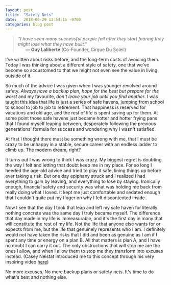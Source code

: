 ```yaml
---
layout: post
title:  "Safety Nets"
date:   2018-06-29 13:54:15 -0700
categories: blog post
---
```


>*"I have seen many successful people fail after they start fearing they might lose what they have built."*       
>&nbsp;&nbsp;&nbsp;&nbsp;&nbsp;&nbsp;__&mdash; Guy Laliberté__ (Co-Founder, Cirque Du Soleil)

I've written about risks before, and the long-term costs of avoiding them. Today I was thinking about a different style of safety, one that we've become so accustomed to that we might not even see the value in living outside of it.

So much of the advice I was given when I was younger revolved around safety. *Always have a backup plan, hope for the best but prepare for the worst* and my favourite, *don't leave your job until you find another*.
I was taught this idea that life is just a series of safe havens, jumping from school to school to job to job to retirement. That happiness is reserved for vacations and old age, and the rest of life is spent saving up for them. At some point those safe havens just became hotter and hotter frying pans that I found myself leaping between, desperately following the previous generations' formula for success and wondering why I wasn't satisfied.

At first I thought there must be something wrong with me, that I must be crazy to be unhappy in a stable, secure career with an endless ladder to climb up. The modern dream, right?

It turns out I was wrong to think I was crazy. My biggest regret is doubting the way I felt and letting that doubt keep me in my place. For so long I heeded the age-old advice and tried to play it safe, lining things up before ever taking a risk. But one day epiphany struck and I realized I had everything to gain by leaving, and everything to lose by staying. Ironically enough, financial safety and security was what was holding me back from really doing what I loved. It kept me just comfortable and sedated enough that I couldn't quite put my finger on why I felt discontented inside. 

Now I see that the day I took that leap and left my safe haven for literally nothing concrete was the same day I truly became myself. The difference that day made in my life is immeasurable, and it's the first day in many that will constitute the rest of my life. Not the life that anyone else wants for or expects from me, but the life that genuinely represents who I am. I definitely would not have taken the risks that I did and been as genuine as I am if I spent any time or energy on a plan B. All that matters is plan A, and I have no doubt I can carry it out. The only obstructions that will stop me are the ones I allow, and when I allow them to stop me they transform into excuses instead. (Casey Neistat introduced me to this concept through his very inspiring video [here](https://www.youtube.com/watch?v=g3s0--LcgQw "Casey Neistat's NO EXCUSES"))

No more excuses. No more backup plans or safety nets. It's time to do what's best and nothing else.










